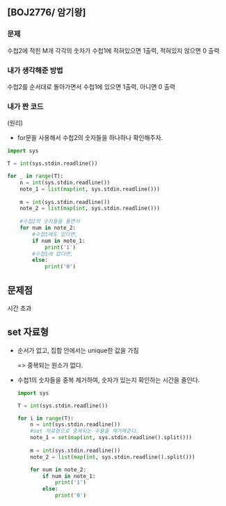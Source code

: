 ## [BOJ2776/ 암기왕]

### 문제

수첩2에 적힌 M개 각각의 숫자가 수첩1에 적혀있으면 1출력, 적혀있지 않으면 0 출력



### 내가 생각해준 방법

수첩2를 순서대로 돌아가면서 수첩1에 있으면 1출력, 아니면 0 출력



### 내가 짠 코드

(원리)

- for문을 사용해서 수첩2의 숫자들을 하나하나 확인해주자.



```python
import sys

T = int(sys.stdin.readline())

for _ in range(T):
    n = int(sys.stdin.readline())
    note_1 = list(map(int, sys.stdin.readline()))
    
    m = int(sys.stdin.readline())
    note_2 = list(map(int, sys.stdin.readline()))
    
    #수첩2의 숫자들을 돌면서
    for num in note_2:
        #수첩1에도 있다면,
        if num in note_1:
            print('1')
        #수첩1에 없다면,
        else:
            print('0')
```



## 문제점

시간 초과



## set 자료형

- 순서가 없고, 집합 안에서는 unique한 값을 가짐

  => 중복되는 원소가 없다.



- 수첩1의 숫자들을 중복 제거하여, 숫자가 있는지 확인하는 시간을 줄인다.

  ```python
  import sys
  
  T = int(sys.stdin.readline())
  
  for i in range(T):
      n = int(sys.stdin.readline())
      #set 자료형으로 중복되는 수들을 제거해준다.
      note_1 = set(map(int, sys.stdin.readline().split()))
      
      m = int(sys.stdin.readline())
      note_2 = list(map(int, sys.stdin.readline().split()))
  
      for num in note_2:
          if num in note_1:
              print('1')
          else:
              print('0')
  ```

  

  
